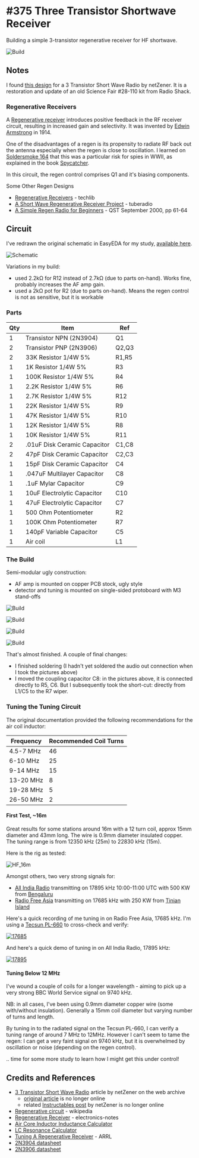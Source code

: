 # #375 Three Transistor Shortwave Receiver

Building a simple 3-transistor regenerative receiver for HF shortwave.

![Build](./assets/ThreeTransistorShortWaveReceiver_build.jpg?raw=true)

## Notes

I found [this design](https://web.archive.org/web/20180114085548/http://www.netzener.net/index.php/8-project-articles/5-3-transistor-short-wave-radio)
for a 3 Transistor Short Wave Radio by netZener. It is a restoration and update of an old
Science Fair #28-110 kit from Radio Shack.

### Regenerative Receivers

A [Regenerative receiver](https://en.wikipedia.org/wiki/Regenerative_circuit)
introduces positive feedback in the RF receiver circuit, resulting in increased gain and selectivity.
It was invented by [Edwin Armstrong](https://en.wikipedia.org/wiki/Edwin_Howard_Armstrong) in 1914.

One of the disadvantages of a regen is its propensity to radiate RF back out the antenna especially when the regen is close to oscillation.
I learned on [Soldersmoke 164](http://soldersmoke.blogspot.sg/2014/08/soldersmoke-podcast-164-ancient-tribal.html)
that this was a particular risk for spies in WWII, as explained in the book [Spycatcher](https://amzn.to/4292G3D).

In this circuit, the regen control comprises Q1 and it's biasing components.

Some Other Regen Designs

* [Regenerative Receivers](http://www.techlib.com/electronics/regen.html) - techlib
* [A Short Wave Regenerative Receiver Project](http://www.tuberadio.com/receivers.html) - tuberadio
* [A Simple Regen Radio for Beginners](http://www.arrl.org/files/file/Technology/tis/info/pdf/0009061.pdf) - QST September 2000, pp 61-64

## Circuit

I've redrawn the original schematic in EasyEDA for my study, [available here](https://easyeda.com/tardate/ThreeTransistorShortWaveReceiver-7408f1d2a3864d6a82b865fee9ba2eaf).

![Schematic](./assets/original-schematic.png?raw=true)

Variations in my build:

* used 2.2kΩ for R12 instead of 2.7kΩ (due to parts on-hand). Works fine, probably increases the AF amp gain.
* used a 2kΩ pot for R2 (due to parts on-hand). Means the regen control is not as sensitive, but it is workable

### Parts

| Qty | Item                        | Ref    |
|-----|-----------------------------|--------|
| 1   | Transistor NPN (2N3904)     | Q1     |
| 2   | Transistor PNP (2N3906)     | Q2,Q3  |
| 2   | 33K Resistor 1/4W 5%        | R1,R5  |
| 1   | 1K Resistor 1/4W 5%         | R3     |
| 1   | 100K Resistor 1/4W 5%       | R4     |
| 1   | 2.2K Resistor 1/4W 5%       | R6     |
| 1   | 2.7K Resistor 1/4W 5%       | R12    |
| 1   | 22K Resistor 1/4W 5%        | R9     |
| 1   | 47K Resistor 1/4W 5%        | R10    |
| 1   | 12K Resistor 1/4W 5%        | R8     |
| 1   | 10K Resistor 1/4W 5%        | R11    |
| 2   | .01uF Disk Ceramic Capacitor| C1,C8  |
| 2   | 47pF Disk Ceramic Capacitor | C2,C3  |
| 1   | 15pF Disk Ceramic Capacitor | C4     |
| 1   | .047uF Multilayer Capacitor | C8     |
| 1   | .1uF Mylar Capacitor        | C9     |
| 1   | 10uF Electrolytic Capacitor | C10    |
| 1   | 47uF Electrolytic Capacitor | C7     |
| 1   | 500 Ohm Potentiometer       | R2     |
| 1   | 100K Ohm Potentiometer      | R7     |
| 1   | 140pF Variable Capacitor    | C5     |
| 1   | Air coil                    | L1     |

### The Build

Semi-modular ugly construction:

* AF amp is mounted on copper PCB stock, ugly style
* detector and tuning is mounted on single-sided protoboard with M3 stand-offs

![Build](./assets/build_1.jpg?raw=true)

![Build](./assets/build_2.jpg?raw=true)

![Build](./assets/build_3.jpg?raw=true)

![Build](./assets/build_4.jpg?raw=true)

That's almost finished. A couple of final changes:

* I finished soldering (I hadn't yet soldered the audio out connection when I took the pictures above)
* I moved the coupling capacitor C8: in the pictures above, it is connected directly to R5, C6. But I subsequently took the short-cut: directly from L1/C5 to the R7 wiper.

### Tuning the Tuning Circuit

The original documentation provided the following recommendations for the air coil inductor:

| Frequency | Recommended Coil Turns |
|-----------|------------------------|
| 4.5-7 MHz |  46                    |
| 6-10 MHz  |  25                    |
| 9-14 MHz  |  15                    |
| 13-20 MHz |  8                     |
| 19-28 MHz |  5                     |
| 26-50 MHz |  2                     |

#### First Test, ~16m

Great results for some stations around 16m with a 12 turn coil, approx 15mm diameter and 43mm long.
The wire is 0.9mm diameter insulated copper.
The tuning range is from 12350 kHz (25m) to 22830 kHz (15m).

Here is the rig as tested:

![HF_16m](./assets/HF_16m.jpg?raw=true)

Amongst others, two very strong signals for:

* [All India Radio](http://shortwaveschedule.com/index.php?station=85) transmitting on 17895 kHz 10:00-11:00 UTC with 500 KW from
[Bengaluru](https://www.google.com.sg/maps/place/All+India+Radio/@12.954889,77.4908559,11z/data=!4m8!1m2!2m1!1sAll+India+Radio+Bengaluru!3m4!1s0x3bae166f26d2866f:0xb1a17e4e4b88454b!8m2!3d12.9827125!4d77.5928575?hl=en)
* [Radio Free Asia](http://shortwaveschedule.com/index.php?station=268) transmitting on 17685 kHz with 250 KW from
[Tinian Island](https://www.google.com.sg/maps/place/Tinian/@14.9924224,145.5673148,11.66z/data=!4m5!3m4!1s0x66df525597fe6bcf:0x79e4d5d171efc87f!8m2!3d15.0043455!4d145.6356577?hl=en)

Here's a quick recording of me tuning in on Radio Free Asia, 17685 kHz. I'm using a
[Tecsun PL-660](../../Equipment/PL660/)
 to cross-check and verify:

[![17685](https://img.youtube.com/vi/o7-lSoD7qCw/0.jpg)](https://www.youtube.com/watch?v=o7-lSoD7qCw)

And here's a quick demo of tuning in on All India Radio, 17895 kHz:

[![17895](https://img.youtube.com/vi/Qt0ikHhbLLI/0.jpg)](https://www.youtube.com/watch?v=Qt0ikHhbLLI)

#### Tuning Below 12 MHz

I've wound a couple of coils for a longer wavelength - aiming to pick up a very strong BBC World Service signal on 9740 kHz.

NB: in all cases, I've been using 0.9mm diameter copper wire (some with/without insulation). Generally a 15mm coil diameter but varying number of turns and length.

By tuning in to the radiated signal on the Tecsun PL-660, I can verify a tuning range of around 7 MHz to 12MHz.
However I can't seem to tame the regen: I can get a very faint signal on 9740 kHz, but it is overwhelmed by oscillation or noise (depending on the regen control).

.. time for some more study to learn how I might get this under control!

## Credits and References

* [3 Transistor Short Wave Radio](https://web.archive.org/web/20180114085548/http://www.netzener.net/index.php/8-project-articles/5-3-transistor-short-wave-radio) article by netZener on the web archive
    * [original article](http://www.netzener.net/index.php/8-project-articles/5-3-transistor-short-wave-radio) is no longer online
    * related [Instructables post](https://www.instructables.com/id/Three-Transistor-Short-Wave-Radio/) by netZener is no longer online
* [Regenerative circuit](https://en.wikipedia.org/wiki/Regenerative_circuit) - wikipedia
* [Regenerative Receiver](https://www.electronics-notes.com/articles/radio/radio-receivers/regenerative-receiver.php) - electronics-notes
* [Air Core Inductor Inductance Calculator](http://www.daycounter.com/Calculators/Air-Core-Inductor-Calculator.phtml)
* [LC Resonance Calculator](http://www.daycounter.com/Calculators/LC-Resonance-Calculator.phtml)
* [Tuning A Regenerative Receiver](http://www.arrl.org/tuning-a-regenerative-receiver) - ARRL
* [2N3904 datasheet](https://www.futurlec.com/Transistors/2N3904.shtml)
* [2N3906 datasheet](https://www.futurlec.com/Transistors/2N3906.shtml)
